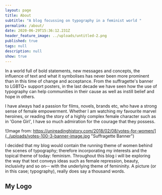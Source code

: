 ```yaml
---
layout: page
title: About
subtitle: "A blog focussing on typography in a feminist world "
permalink: /about/
date: 2020-06-29T15:36:12.231Z
header_feature_image: ../uploads/untitled-2.png
published: true
tags: null
description: null
show: true
---
```

In a world full of bold statements, new messages and concepts, the influence of text and what it symbolises has never been more prominent than in this time of change and acceptance. From the suffragette's banner to LGBTQ+ support posters, in the last decade we have seen how the use of typography can help communities in their cause as well as instill belief and hope in others. 



I have always had a passion for films, novels, brands etc, who have a strong sense of female empowerment. Whether I am watching my favourite marvel heroines, or reading the story of a highly complex female character such as in 'Gone Girl', I have so much admiration for the courage that they possess. 

![Image from: https://unireadinghistory.com/2018/02/08/votes-for-women/](../uploads/votes-100-3-banner-image.jpg "Suffragette Banner")

I decided that my blog would contain the running theme of women behind the scenes of typography; therefore incorporating my interests and the topical theme of today: feminism. Throughout this blog i will be exploring the way that text conveys ideas such as female repression, beauty, inclusivity and so on-- with the underlying theme of femininity. A picture (or in this case; typography), really does say a thousand words. 

## My Logo